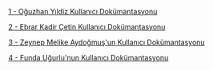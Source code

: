 
[1 - Oğuzhan Yıldiz Kullanıcı Dokümantasyonu](https://app.gitbook.com/invite/d5RT5necW2HidRXMOsJY/8UYQTAnm4qAaDGraLJsk)

[2 - Ebrar Kadir Çetin Kullanıcı Dokümantasyonu](https://app.gitbook.com/invite/d5RT5necW2HidRXMOsJY/5ncOVsF9q6O363yI3LkA)

[3 - Zeynep Melike Aydoğmuş'un Kullanıcı Dokümantasyonu](https://app.gitbook.com/invite/d5RT5necW2HidRXMOsJY/UvD9aplGDJMm5S211JyV)

[4 - Funda Uğurlu'nun Kullanıcı Dokümantasyonu](https://app.gitbook.com/invite/d5RT5necW2HidRXMOsJY/2kTikf7IfUiqsVsuSba3)